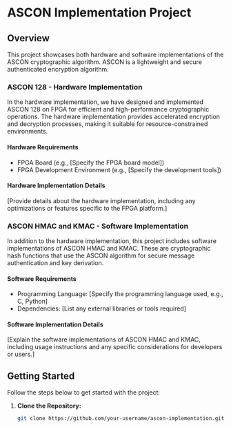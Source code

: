# ASCON Implementation Project

## Overview

This project showcases both hardware and software implementations of the ASCON cryptographic algorithm. ASCON is a lightweight and secure authenticated encryption algorithm.

### ASCON 128 - Hardware Implementation

In the hardware implementation, we have designed and implemented ASCON 128 on FPGA for efficient and high-performance cryptographic operations. The hardware implementation provides accelerated encryption and decryption processes, making it suitable for resource-constrained environments.

#### Hardware Requirements

- FPGA Board (e.g., [Specify the FPGA board model])
- FPGA Development Environment (e.g., [Specify the development tools])

#### Hardware Implementation Details

[Provide details about the hardware implementation, including any optimizations or features specific to the FPGA platform.]

### ASCON HMAC and KMAC - Software Implementation

In addition to the hardware implementation, this project includes software implementations of ASCON HMAC and KMAC. These are cryptographic hash functions that use the ASCON algorithm for secure message authentication and key derivation.

#### Software Requirements

- Programming Language: [Specify the programming language used, e.g., C, Python]
- Dependencies: [List any external libraries or tools required]

#### Software Implementation Details

[Explain the software implementations of ASCON HMAC and KMAC, including usage instructions and any specific considerations for developers or users.]

## Getting Started

Follow the steps below to get started with the project:

1. **Clone the Repository:**
   ```bash
   git clone https://github.com/your-username/ascon-implementation.git
